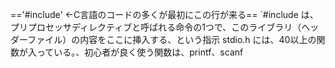 
=='#include' ←C言語のコードの多くが最初にこの行が来る==
`#include は、プリプロセッサディレクティブと呼ばれる命令の1つで、このライブラリ（ヘッダーファイル）の内容をここに挿入する、という指示
 stdio.h には、40以上の関数が入っている。、初心者が良く使う関数は、printf、scanf	




